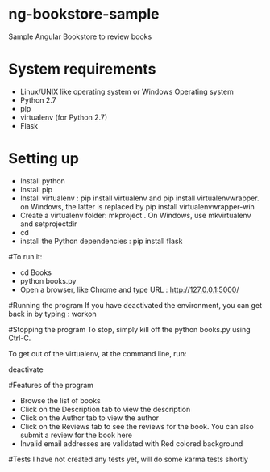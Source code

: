 # ng-bookstore-sample
Sample Angular Bookstore to review books

# System requirements
- Linux/UNIX like operating system or Windows Operating system
- Python 2.7
- pip
- virtualenv (for Python 2.7)
- Flask

# Setting up
- Install python
- Install pip
- Install virtualenv : pip install virtualenv and pip install virtualenvwrapper.  on Windows, the latter is replaced by pip install virtualenvwrapper-win
- Create a virtualenv folder: mkproject <projectnmae>. On Windows, use mkvirtualenv <projectname> and setprojectdir <projectname>
- cd <projectname>
- install the Python dependencies : pip install flask

#To run it:
- cd Books
- python books.py
- Open a browser, like Chrome and type URL : http://127.0.0.1:5000/

#Running the program
If you have deactivated the environment,  you can get back in by typing : workon <projectname>

#Stopping the program
To stop, simply kill off the python books.py using Ctrl-C.

To get out of the virtualenv, at the command line, run:

deactivate

#Features of the program
- Browse the list of books
- Click on the Description tab to view the description
- Click on the Author tab to view the author
- Click on the Reviews tab to see the reviews for the book. You can also submit a review for the book here
- Invalid email addresses are validated with Red colored background

#Tests
I have not created any tests yet, will do some karma tests shortly
